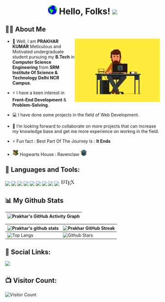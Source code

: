 
<h1 align="center"> <img src = "https://raw.githubusercontent.com/prak895/prak895/main/world.gif" width = 30px> Hello, Folks! <img src = "https://raw.githubusercontent.com/MartinHeinz/MartinHeinz/master/wave.gif" width = 30px> </h1>

<h2>🙋‍♂️ About Me</h2>
<img width="55%" align="right" alt="Github" src="https://raw.githubusercontent.com/prak895/prak895/main/hero.gif" />

- 🔭 Well, I am **PRAKHAR KUMAR** Meticulous and Motivated undergraduate student pursuing my **B.Tech** in **Computer Science Engineering** from **SRM Institute Of Science & Technology Delhi NCR Campus**.  
- ⚡ I have a keen interest in **Front-End Development** & **Problem-Solving**.

- 💻 I have done some projects in the field of Web Development.
  
- 🤝 I’m looking forward to collaborate on more projects that can increase my knowledge base and get me more experience on workng in the field.
  
- ⚡ Fun fact : Best Part Of The Journey Is : **It Ends**     

- <img src = "https://raw.githubusercontent.com/prak895/prak895/main/hogwards.png" width="20px" height="20px" /> Hogwarts House : Ravenclaw <img width="20px" height="20px" src = "https://raw.githubusercontent.com/prak895/prak895/main/ravenclaw.png" />   


<h2>🚀 Languages and Tools:</h2>
<p>
<img src="https://img.icons8.com/color/48/000000/c-programming.png"/>
<img src="https://img.icons8.com/color/48/000000/c-plus-plus-logo.png"/>
<img src="https://img.icons8.com/color/48/000000/python--v2.png"/>
<img src="https://img.icons8.com/color/48/000000/html-5--v1.png"/>
<img src="https://img.icons8.com/color/48/000000/css3.png"/>
<img src="https://img.icons8.com/color/48/000000/javascript--v2.png"/>
<img src="https://img.icons8.com/color/48/000000/windows-10.png"/>
<img src="https://img.icons8.com/color/48/000000/pycharm.png"/>
<img src="https://img.icons8.com/cute-clipart/64/000000/canva.png"/>
<img width="50px" height"50px" src="https://raw.githubusercontent.com/prak895/prak895/main/latex%20language.png"/>
 </p>
 
<h2>📊 My Github Stats</h2>

 
| ![Prakhar's GitHub Activity Graph](https://activity-graph.herokuapp.com/graph?username=prak895&theme=react-dark)|
| -- |

| ![Prakhar's github stats](https://github-readme-stats.vercel.app/api?username=prak895&show_icons=true&theme=tokyonight) | ![Prakhar GitHub Streak](https://github-readme-streak-stats.herokuapp.com/?user=prak895&theme=tokyonight) |
| --- | --- |
| ![Top Langs](https://github-readme-stats.vercel.app/api/top-langs/?username=prak895&theme=tokyonight) | ![Github Stars](https://github-readme-stats.vercel.app/api?username=prak895&show_icons=true&locale=en&count_private=true&hide_rank=true&custom_title=My%20GitHub%20Stats&disable_animations=true&theme=tokyonight) |

 

<h2>🔗 Social Links:</h2>
<p>
<a href="https://linktr.ee/prak123"> <img src="https://res.cloudinary.com/crunchbase-production/image/upload/c_lpad,f_auto,q_auto:eco,dpr_1/h90nveymaytblh5fldz8" width=32px></a>
</p>


<h2>📺 Visitor Count:</h2>

![Visitor Count](https://profile-counter.glitch.me/prak895/count.svg)
 
